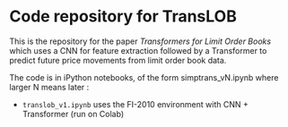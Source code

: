 # Code repository for TransLOB 

This is the repository for the paper _Transformers for Limit Order Books_ which uses a CNN for feature extraction followed by a Transformer to predict future price movements from limit order book data.

The code is in iPython notebooks, of the form simptrans_vN.ipynb where larger N means later :

* ``translob_v1.ipynb`` uses the FI-2010 environment with CNN + Transformer (run on Colab) 
